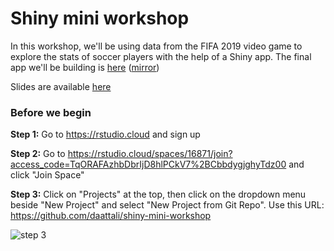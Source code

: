 # Shiny mini workshop

In this workshop, we'll be using data from the FIFA 2019 video game to explore the stats of soccer players with the help of a Shiny app. The final app we'll be building is [here](https://daattali.com/shiny/fifa2019/) ([mirror](https://daattali.shinyapps.io/fifa2019/))

Slides are available [here](https://github.com/daattali/shiny-mini-workshop/raw/master/Shiny%20Mini%20Workshop%20-%20SER%202019.pdf)

### Before we begin

**Step 1:** Go to https://rstudio.cloud and sign up

**Step 2:** Go to https://rstudio.cloud/spaces/16871/join?access_code=TqORAFAzhbDbrIjD8hlPCkV7%2BCbbdygjghyTdz00 and click "Join Space"

**Step 3:** Click on "Projects" at the top, then click on the dropdown menu beside "New Project" and select "New Project from Git Repo". Use this URL: https://github.com/daattali/shiny-mini-workshop

![step 3](https://i.imgur.com/PMSHpKm.png)

